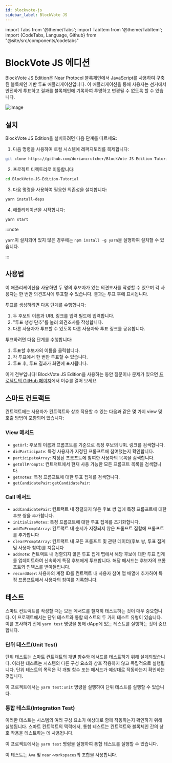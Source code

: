 ```yaml
---
id: blockvote-js
sidebar_label: BlockVote JS
---
```


import Tabs from '@theme/Tabs';
import TabItem from '@theme/TabItem';
import {CodeTabs, Language, Github} from "@site/src/components/codetabs"


# BlockVote JS 에디션

BlockVote JS Edition은 Near Protocol 블록체인에서 JavaScript를 사용하여 구축된 블록체인 기반 투표 애플리케이션입니다. 이 애플리케이션을 통해 사용자는 선거에서 안전하게 투표하고 결과를 블록체인에 기록하여 투명하고 변경될 수 없도록 할 수 있습니다.

![image](/docs/assets/blockvote.png)

## 설치

BlockVote JS Edition을 설치하려면 다음 단계를 따르세요:

1. 다음 명령을 사용하여 로컬 시스템에 레퍼지토리를 복제합니다:

```bash
git clone https://github.com/doriancrutcher/BlockVote-JS-Edition-Tutorial.git
```

2. 프로젝트 디렉토리로 이동합니다:

```bash
cd BlockVote-JS-Edition-Tutorial
```

3. 다음 명령을 사용하여 필요한 의존성을 설치합니다:

```bash
yarn install-deps
```

4. 애플리케이션을 시작합니다:

```bash
yarn start
```

:::note

`yarn`이 설치되어 있지 않은 경우에는 `npm install -g yarn`을 실행하여 설치할 수 있습니다.

:::

## 사용법

이 애플리케이션을 사용하면 두 명의 후보자가 있는 의견조사를 작성할 수 있으며 각 사용자는 한 번만 의견조사에 투표할 수 있습니다. 결과는 투표 후에 표시됩니다.

투표를 생성하려면 다음 단계를 수행합니다:

1. 두 후보의 이름과 URL 링크를 입력 필드에 입력합니다.
2. "투표 생성 단추"를 눌러 의견조사를 작성합니다.
3. 다른 사용자가 투표할 수 있도록 다른 사용자와 투표 링크를 공유합니다.

투표하려면 다음 단계를 수행합니다:

1. 투표할 후보자의 이름을 클릭합니다.
2. 각 투표에서 한 번만 투표할 수 있습니다.
3. 투표 후, 투표 결과가 화면에 표시됩니다.

이게 전부입니다! BlockVote JS Edition을 사용하는 동안 질문이나 문제가 있으면 [프로젝트의 GitHub 페이지](https://github.com/doriancrutcher/BlockVote-JS-Edition-Tutorial)에서 이슈를 열어 보세요.

## 스마트 컨트랙트

컨트랙트에는 사용자가 컨트랙트와 상호 작용할 수 있는 다음과 같은 몇 가지 view 및 호출 방법이 포함되어 있습니다:

### View 메서드

- `getUrl`: 후보의 이름과 프롬프트를 기준으로 특정 후보의 URL 링크를 검색합니다.
- `didParticipate`: 특정 사용자가 지정된 프롬프트에 참여했는지 확인합니다.
- `participateArray`: 지정된 프롬프트에 참여한 사용자의 목록을 검색합니다.
- `getAllPrompts`: 컨트랙트에서 현재 사용 가능한 모든 프롬프트 목록을 검색합니다.
- `getVotes`: 특정 프롬프트에 대한 투표 집계를 검색합니다.
- `getCandidatePair`: `getCandidatePair`:

<CodeTabs>
<Language value="js" language="js">
    <Github fname="contract.ts" 
            url="https://github.com/doriancrutcher/BlockVote-JS-Edition-Tutorial/blob/main/contract/src/contract.ts"
            start="20" end="60" />
  </Language>
</CodeTabs>

### Call 메서드

- `addCandidatePair`: 컨트랙트 내 정렬되지 않은 후보 쌍 맵에 특정 프롬프트에 대한 후보 쌍을 추가합니다.
- `initializeVotes`: 특정 프롬프트에 대한 투표 집계를 초기화합니다.
- `addToPromptArray`: 컨트랙트 내 순서가 지정되지 않은 프롬프트 집합에 프롬프트를 추가합니다
- `clearPromptArray`: 컨트랙트 내 모든 프롬프트 및 관련 데이터(후보 쌍, 투표 집계 및 사용자 참여)를 지웁니다
- `addVote`: 컨트랙트 내 정렬되지 않은 투표 집계 맵에서 해당 후보에 대한 투표 집계를 업데이트하여 신속하게 특정 후보에게 투표합니다. 해당 메서드는 후보자의 프롬프트와 인덱스를 받아들입니다.
- `recordUser`: 사용자의 계정 ID를 컨트랙트 내 사용자 참여 맵 배열에 추가하여 특정 프롬프트에서 사용자의 참여를 기록합니다.

<CodeTabs>
<Language value="js" language="js">
    <Github fname="contract.ts" 
            url="https://github.com/doriancrutcher/BlockVote-JS-Edition-Tutorial/blob/main/contract/src/contract.ts"
            start="61" end="110" />
  </Language>
</CodeTabs>

## 테스트

스마트 컨트랙트를 작성할 때는 모든 메서드를 철저히 테스트하는 것이 매우 중요합니다. 이 프로젝트에서는 단위 테스트와 통합 테스트의 두 가지 테스트 유형이 있습니다. 이를 조사하기 전에 `yarn test` 명령을 통해 dApp에 있는 테스트를 실행하는 것이 중요합니다.

### 단위 테스트(Unit Test)

단위 테스트는 스마트 컨트랙트의 개별 함수와 메서드를 테스트하기 위해 설계되었습니다. 이러한 테스트는 시스템의 다른 구성 요소와 상호 작용하지 않고 독립적으로 실행됩니다. 단위 테스트의 목적은 각 개별 함수 또는 메서드가 예상대로 작동하는지 확인하는 것입니다.

이 프로젝트에서는 `yarn test:unit` 명령을 실행하여 단위 테스트를 실행할 수 있습니다.

### 통합 테스트(Integration Test)

이러한 테스트는 시스템의 여러 구성 요소가 예상대로 함께 작동하는지 확인하기 위해 실행됩니다. 스마트 컨트랙트의 맥락에서, 통합 테스트는 컨트랙트와 블록체인 간의 상호 작용을 테스트하는 데 사용됩니다.

이 프로젝트에서는 `yarn test` 명령을 실행하여 통합 테스트를 실행할 수 있습니다.

이 테스트는 `Ava` 및 `near-workspaces`의 조합을 사용합니다.

<CodeTabs>
<Language value="js" language="js">
    <Github fname="contract.ts" 
            url="https://github.com/doriancrutcher/BlockVote-JS-Edition-Tutorial/blob/main/integration-tests/src/main.ava.ts"
            start="6" end="92" />
  </Language>
</CodeTabs>
